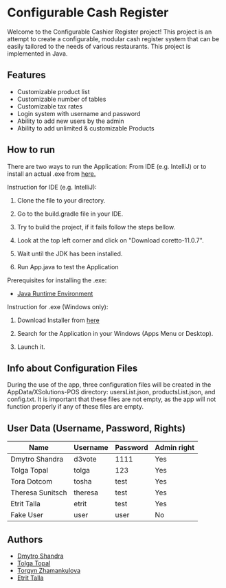 
# Configurable Cash Register

Welcome to the Configurable Cashier Register project! This project is an attempt to create a configurable, modular cash register system that can be easily tailored to the needs of various restaurants. This project is implemented in Java.

## Features
- Customizable product list
- Customizable number of tables
- Customizable tax rates
- Login system with username and password
- Ability to add new users by the admin
- Ability to add unlimited & customizable Products

## How to run
There are two ways to run the Application: From IDE (e.g. IntelliJ) or to install an actual .exe from [here.](https://github.com/d3vote/XSolutions-Configurable-Cash-Register/releases)

Instruction for IDE (e.g. IntelliJ):

1) Clone the file to your directory.

2) Go to the build.gradle file in your IDE.

3) Try to build the project, if it fails follow the steps bellow.

4) Look at the top left corner and click on "Download coretto-11.0.7".

5) Wait until the JDK has been installed.

6) Run App.java to test the Application

Prerequisites for installing the .exe:
- [Java Runtime Environment](https://www.java.com/de/download/)

Instruction for .exe (Windows only):
1) Download Installer from [here](https://github.com/d3vote/XSolutions-Configurable-Cash-Register/releases)

2) Search for the Application in your Windows (Apps Menu or Desktop).

3) Launch it.

## Info about Configuration Files
During the use of the app, three configuration files will be created in the AppData/XSolutions-POS directory: usersList.json, productsList.json, and config.txt. It is important that these files are not empty, as the app will not function properly if any of these files are empty.

## User Data (Username, Password, Rights)

| Name | Username | Password | Admin right |
|------|----------|----------|-------------|
| Dmytro Shandra | d3vote | 1111 | Yes |
| Tolga Topal | tolga | 123 | Yes |
| Tora Dotcom | tosha | test | Yes |
| Theresa Sunitsch | theresa | test | Yes |
| Etrit Talla | etrit | test | Yes |
| Fake User | user | user | No |


## Authors
- [Dmytro Shandra](https://www.github.com/d3vote)
- [Tolga Topal](https://github.com/Torsoto)
- [Torgyn Zhamankulova](https://github.com/Tora-dotcom)
- [Etrit Talla](https://github.com/EtrittallaFH)
